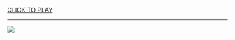 
<a href="https://premium76.site?title=games_unblocked_666&ref=13M">CLICK TO PLAY</a></h3>
<hr>

<a href="https://premium76.site?title=games_unblocked_666&ref=13M"><img src="https://clearcache.store/games.png"></a>


